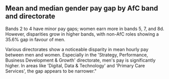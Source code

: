 ## Mean and median gender pay gap by AfC band and directorate

Bands 2 to 4 have minor pay gaps; women earn more in bands 5, 7, and 8d. However, 
disparities grow in higher bands, with non-AfC roles showing a 35.6% gap in favour of men.

Various directorates show a noticeable disparity in mean hourly pay between men and women. Especially in the 'Strategy, Performance, Business Development & Growth' directorate, men's pay is significantly higher. In areas like 'Digital, Data & Technology' and 'Primary Care Services', the gap appears to be narrower."

